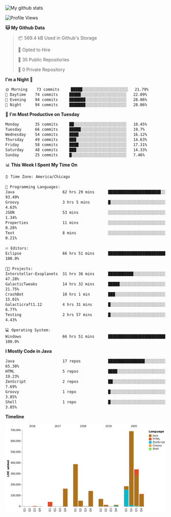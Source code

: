 ![My github stats](https://github-readme-stats.vercel.app/api?username=romvoid95&theme=gruvbox&include_all_commits=true&show_icons=true")

<!--START_SECTION:waka-->
![Profile Views](http://img.shields.io/badge/Profile%20Views-1-blue)

**🐱 My Github Data** 

> 📦 569.4 kB Used in Github's Storage 
 > 
> 💼 Opted to Hire
 > 
> 📜 35 Public Repositories
 > 
> 🔑 0 Private Repository 
 > 
**I'm a Night 🦉** 

```text
🌞 Morning    73 commits     █████░░░░░░░░░░░░░░░░░░░░   21.79% 
🌆 Daytime    74 commits     █████░░░░░░░░░░░░░░░░░░░░   22.09% 
🌃 Evening    94 commits     ███████░░░░░░░░░░░░░░░░░░   28.06% 
🌙 Night      94 commits     ███████░░░░░░░░░░░░░░░░░░   28.06%

```
📅 **I'm Most Productive on Tuesday** 

```text
Monday       35 commits     ██░░░░░░░░░░░░░░░░░░░░░░░   10.45% 
Tuesday      66 commits     █████░░░░░░░░░░░░░░░░░░░░   19.7% 
Wednesday    54 commits     ████░░░░░░░░░░░░░░░░░░░░░   16.12% 
Thursday     49 commits     ███░░░░░░░░░░░░░░░░░░░░░░   14.63% 
Friday       58 commits     ████░░░░░░░░░░░░░░░░░░░░░   17.31% 
Saturday     48 commits     ███░░░░░░░░░░░░░░░░░░░░░░   14.33% 
Sunday       25 commits     █░░░░░░░░░░░░░░░░░░░░░░░░   7.46%

```


📊 **This Week I Spent My Time On** 

```text
⌚︎ Time Zone: America/Chicago

💬 Programming Languages: 
Java                     62 hrs 29 mins      ███████████████████████░░   93.49% 
Groovy                   3 hrs 5 mins        █░░░░░░░░░░░░░░░░░░░░░░░░   4.63% 
JSON                     53 mins             ░░░░░░░░░░░░░░░░░░░░░░░░░   1.34% 
Properties               11 mins             ░░░░░░░░░░░░░░░░░░░░░░░░░   0.28% 
Text                     8 mins              ░░░░░░░░░░░░░░░░░░░░░░░░░   0.21%

🔥 Editors: 
Eclipse                  66 hrs 51 mins      █████████████████████████   100.0%

🐱‍💻 Projects: 
Interstellar-Exoplanets  31 hrs 36 mins      ███████████░░░░░░░░░░░░░░   47.28% 
GalacticTweaks           14 hrs 32 mins      █████░░░░░░░░░░░░░░░░░░░░   21.75% 
CrashBot                 10 hrs 1 min        ███░░░░░░░░░░░░░░░░░░░░░░   15.01% 
Galacticraft1.12         4 hrs 31 mins       █░░░░░░░░░░░░░░░░░░░░░░░░   6.77% 
Testing                  2 hrs 57 mins       █░░░░░░░░░░░░░░░░░░░░░░░░   4.43%

💻 Operating System: 
Windows                  66 hrs 51 mins      █████████████████████████   100.0%

```

**I Mostly Code in Java** 

```text
Java                     17 repos            ████████████████░░░░░░░░░   65.38% 
HTML                     5 repos             ████░░░░░░░░░░░░░░░░░░░░░   19.23% 
ZenScript                2 repos             ██░░░░░░░░░░░░░░░░░░░░░░░   7.69% 
Groovy                   1 repo              █░░░░░░░░░░░░░░░░░░░░░░░░   3.85% 
Shell                    1 repo              █░░░░░░░░░░░░░░░░░░░░░░░░   3.85%

```


**Timeline**

![Chart not found](https://raw.githubusercontent.com/ROMVoid95/ROMVoid95/master/charts/bar_graph.png) 


<!--END_SECTION:waka-->
